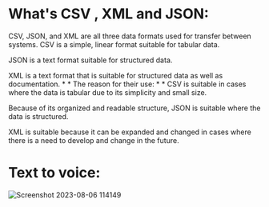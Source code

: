 # What's CSV , XML and JSON:
CSV, JSON, and XML are all three data formats used for transfer between systems.
CSV is a simple, linear format suitable for tabular data.

 JSON is a text format suitable for structured data.

XML is a text format that is suitable for structured data as well as documentation.
*
*
The reason for their use:
*
*
 CSV is suitable in cases where the data is tabular due to its simplicity and small size.

 Because of its organized and readable structure, JSON is suitable where the data is structured.

XML is suitable because it can be expanded and changed in cases where there is a need to develop and change in the future.

# Text to voice:
![Screenshot 2023-08-06 114149](https://github.com/ArmanGeramiBW/python_course/assets/137865421/d677deae-cf51-4358-82ea-3337d04d665f)
